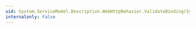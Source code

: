 ```yaml
---
uid: System.ServiceModel.Description.WebHttpBehavior.ValidateBinding(System.ServiceModel.Description.ServiceEndpoint)
internalonly: False
---
```

